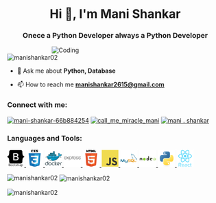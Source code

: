 

<h1 align="center">Hi 👋, I'm Mani Shankar</h1>
<h3 align="center">Onece a Python Developer always a Python Developer</h3>

<img  align="right" alt="Coding" width="400" src= "https://user-images.githubusercontent.com/63050133/156676671-d5b2e362-97d4-4404-9447-dd71ddfea82f.gif"/>


<p align="left"> <img src="https://komarev.com/ghpvc/?username=manishankar02&label=Profile%20views&color=0e75b6&style=flat" alt="manishankar02" /> </p>

- 💬 Ask me about **Python, Database**

- 📫 How to reach me **manishankar2615@gmail.com**

<h3 align="left">Connect with me:</h3>
<p align="left">
<a href="https://linkedin.com/in/mani-shankar-66b884254" target="blank"><img align="center" src="https://raw.githubusercontent.com/rahuldkjain/github-profile-readme-generator/master/src/images/icons/Social/linked-in-alt.svg" alt="mani-shankar-66b884254" height="30" width="40" /></a>
<a href="https://instagram.com/call_me_miracle_mani" target="blank"><img align="center" src="https://raw.githubusercontent.com/rahuldkjain/github-profile-readme-generator/master/src/images/icons/Social/instagram.svg" alt="call_me_miracle_mani" height="30" width="40" /></a>
<a href="https://www.hackerrank.com/mani . shankar" target="blank"><img align="center" src="https://raw.githubusercontent.com/rahuldkjain/github-profile-readme-generator/master/src/images/icons/Social/hackerrank.svg" alt="mani . shankar" height="30" width="40" /></a>
</p>

<h3 align="left">Languages and Tools:</h3>
<p align="left"> <a href="https://getbootstrap.com" target="_blank" rel="noreferrer"> <img src="https://raw.githubusercontent.com/devicons/devicon/master/icons/bootstrap/bootstrap-plain-wordmark.svg" alt="bootstrap" width="40" height="40"/> </a> <a href="https://www.w3schools.com/css/" target="_blank" rel="noreferrer"> <img src="https://raw.githubusercontent.com/devicons/devicon/master/icons/css3/css3-original-wordmark.svg" alt="css3" width="40" height="40"/> </a> <a href="https://www.docker.com/" target="_blank" rel="noreferrer"> <img src="https://raw.githubusercontent.com/devicons/devicon/master/icons/docker/docker-original-wordmark.svg" alt="docker" width="40" height="40"/> </a> <a href="https://expressjs.com" target="_blank" rel="noreferrer"> <img src="https://raw.githubusercontent.com/devicons/devicon/master/icons/express/express-original-wordmark.svg" alt="express" width="40" height="40"/> </a> <a href="https://www.w3.org/html/" target="_blank" rel="noreferrer"> <img src="https://raw.githubusercontent.com/devicons/devicon/master/icons/html5/html5-original-wordmark.svg" alt="html5" width="40" height="40"/> </a> <a href="https://developer.mozilla.org/en-US/docs/Web/JavaScript" target="_blank" rel="noreferrer"> <img src="https://raw.githubusercontent.com/devicons/devicon/master/icons/javascript/javascript-original.svg" alt="javascript" width="40" height="40"/> </a> <a href="https://www.mysql.com/" target="_blank" rel="noreferrer"> <img src="https://raw.githubusercontent.com/devicons/devicon/master/icons/mysql/mysql-original-wordmark.svg" alt="mysql" width="40" height="40"/> </a> <a href="https://nodejs.org" target="_blank" rel="noreferrer"> <img src="https://raw.githubusercontent.com/devicons/devicon/master/icons/nodejs/nodejs-original-wordmark.svg" alt="nodejs" width="40" height="40"/> </a> <a href="https://www.python.org" target="_blank" rel="noreferrer"> <img src="https://raw.githubusercontent.com/devicons/devicon/master/icons/python/python-original.svg" alt="python" width="40" height="40"/> </a> <a href="https://reactjs.org/" target="_blank" rel="noreferrer"> <img src="https://raw.githubusercontent.com/devicons/devicon/master/icons/react/react-original-wordmark.svg" alt="react" width="40" height="40"/> </a> </p>

<p><img align="left" src="https://github-readme-stats.vercel.app/api/top-langs?username=manishankar02&show_icons=true&locale=en&layout=compact" alt="manishankar02" /></p>

<p>&nbsp;<img align="center" src="https://github-readme-stats.vercel.app/api?username=manishankar02&show_icons=true&locale=en" alt="manishankar02" /></p>

<p><img align="center" src="https://github-readme-streak-stats.herokuapp.com/?user=manishankar02&" alt="manishankar02" /></p>
